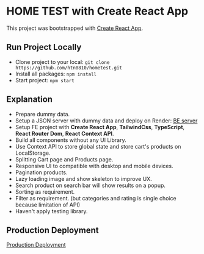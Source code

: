 # HOME TEST with Create React App

This project was bootstrapped with [Create React App](https://github.com/facebook/create-react-app).

## Run Project Locally

- Clone project to your local: `git clone https://github.com/htn0810/hometest.git`
- Install all packages: `npm install`
- Start project: `npm start`

## Explanation

- Prepare dummy data.
- Setup a JSON server with dummy data and deploy on Render: [BE server](https://jsonserverec.onrender.com)
- Setup FE project with **Create React App**, **TailwindCss**, **TypeScript**, **React Router Dom**, **React Context API**.
- Build all components without any UI Library.
- Use Context API to store global state and store cart's products on LocalStorage.
- Splitting Cart page and Products page.
- Responsive UI to compatible with desktop and mobile devices.
- Pagination products.
- Lazy loading image and show skeleton to improve UX.
- Search product on search bar will show results on a popup.
- Sorting as requirement.
- Filter as requirement. (but categories and rating is single choice because limitation of API)
- Haven't apply testing library.

## Production Deployment

[Production Deployment](htn-hometest.vercel.app)
